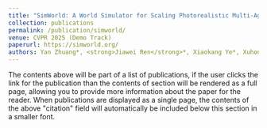 ```yaml
---
title: "SimWorld: A World Simulator for Scaling Photorealistic Multi-Agent Interactions"
collection: publications
permalink: /publication/simworld/
venue: CVPR 2025 (Demo Track)
paperurl: https://simworld.org/
authors: Yan Zhuang*, <strong>Jiawei Ren</strong>*, Xiaokang Ye*, Xuhong He, Zijun Gao, Ryan Wu, Mrinaal Dogra, Cassie Zhang, Kai Kim, Bertt Wolfinger, Ziqiao Ma, Tianmin Shu†, Zhiting Hu†, Lianhui Qin†
---
```

The contents above will be part of a list of publications, if the user clicks the link for the publication than the contents of section will be rendered as a full page, allowing you to provide more information about the paper for the reader. When publications are displayed as a single page, the contents of the above "citation" field will automatically be included below this section in a smaller font.
